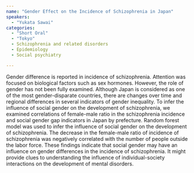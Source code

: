 ```yaml
---
name: "Gender Effect on the Incidence of Schizophrenia in Japan"
speakers:
  - "Yukata Sawai"
categories:
  - "Short Oral"
  - "Tokyo"
  - Schizophrenia and related disorders
  - Epidemiology
  - Social psychiatry

---
```


Gender difference is reported in incidence of schizophrenia. Attention was focused on biological factors such as sex hormones. However, the role of gender has not been fully examined. Although Japan is considered as one of the most gender-disparate countries, there are changes over time and regional differences in several indicators of gender inequality.
To infer the influence of social gender on the development of schizophrenia, we examined correlations of female-male ratio in the schizophrenia incidence and social gender gap indicators in Japan by prefecture. Random forest model was used to infer the influence of social gender on the development of schizophrenia.
The decrease in the female-male ratio of incidence of schizophrenia was negatively correlated with the number of people outside the labor force.
These findings indicate that social gender may have an influence on gender differences in the incidence of schizophrenia. It might provide clues to understanding the influence of individual-society interactions on the development of mental disorders.
